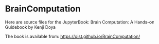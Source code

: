 # BrainComputation
Here are source files for the JupyterBook:
Brain Computation: A Hands-on Guidebook
by Kenji Doya

The book is available from:
https://oist.github.io/BrainComputation/
